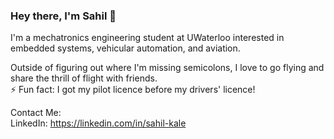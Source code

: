 ### Hey there, I'm Sahil 👋

I'm a mechatronics engineering student at UWaterloo interested in embedded systems, vehicular automation, and aviation.

Outside of figuring out where I'm missing semicolons, I love to go flying and share the thrill of flight with friends.<br/>
⚡ Fun fact: I got my pilot licence before my drivers' licence!

Contact Me:<br/> 
LinkedIn: https://linkedin.com/in/sahil-kale
